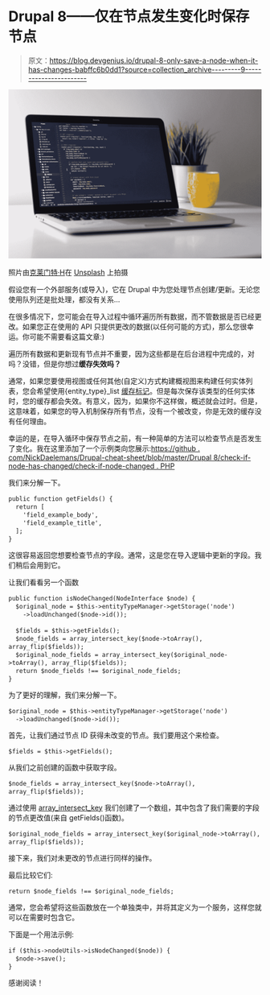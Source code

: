 # Drupal 8——仅在节点发生变化时保存节点

> 原文：<https://blog.devgenius.io/drupal-8-only-save-a-node-when-it-has-changes-babffc6b0dd1?source=collection_archive---------9----------------------->

![](img/7a75ee682bc14ae31f832bc491e38279.png)

照片由[克莱门特·H](https://unsplash.com/@clemhlrdt?utm_source=medium&utm_medium=referral)在 [Unsplash](https://unsplash.com?utm_source=medium&utm_medium=referral) 上拍摄

假设您有一个外部服务(或导入)，它在 Drupal 中为您处理节点创建/更新。无论您使用队列还是批处理，都没有关系…

在很多情况下，您可能会在导入过程中循环遍历所有数据，而不管数据是否已经更改。如果您正在使用的 API 只提供更改的数据(以任何可能的方式)，那么您很幸运。你可能不需要看这篇文章:)

遍历所有数据和更新现有节点并不重要，因为这些都是在后台进程中完成的，对吗？没错，但是你想过**缓存失效吗？**

通常，如果您要使用视图或任何其他(自定义)方式构建概视图来构建任何实体列表，您会希望使用{entity_type}_list [缓存标记](https://www.drupal.org/docs/drupal-apis/cache-api/cache-tags)。但是每次保存该类型的任何实体时，您的缓存都会失效。有意义，因为，如果你不这样做，概述就会过时。但是，这意味着，如果您的导入机制保存所有节点，没有一个被改变，你是无效的缓存没有任何理由。

幸运的是，在导入循环中保存节点之前，有一种简单的方法可以检查节点是否发生了变化。我在这里添加了一个示例类向您展示:[https://github . com/NickDaelemans/Drupal-cheat-sheet/blob/master/Drupal 8/check-if-node-has-changed/check-if-node-changed . PHP](https://github.com/NickDaelemans/drupal-cheat-sheet/blob/master/drupal8/check-if-node-has-changed/check-if-node-changed.php)

我们来分解一下。

```
public function getFields() {
  return [
    'field_example_body',
    'field_example_title',
  ];
}
```

这很容易返回您想要检查节点的字段。通常，这是您在导入逻辑中更新的字段。我们稍后会用到它。

让我们看看另一个函数

```
public function isNodeChanged(NodeInterface $node) {
  $original_node = $this->entityTypeManager->getStorage('node')
    ->loadUnchanged($node->id());

  $fields = $this->getFields();
  $node_fields = array_intersect_key($node->toArray(), array_flip($fields));
  $original_node_fields = array_intersect_key($original_node->toArray(), array_flip($fields));
  return $node_fields !== $original_node_fields;
}
```

为了更好的理解，我们来分解一下。

```
$original_node = $this->entityTypeManager->getStorage('node')
  ->loadUnchanged($node->id());
```

首先，让我们通过节点 ID 获得未改变的节点。我们要用这个来检查。

```
$fields = $this->getFields();
```

从我们之前创建的函数中获取字段。

```
$node_fields = array_intersect_key($node->toArray(), array_flip($fields));
```

通过使用 [array_intersect_key](https://www.php.net/manual/en/function.array-intersect-key.php) 我们创建了一个数组，其中包含了我们需要的字段的节点更改值(来自 getFields()函数)。

```
$original_node_fields = array_intersect_key($original_node->toArray(), array_flip($fields));
```

接下来，我们对未更改的节点进行同样的操作。

最后比较它们:

```
return $node_fields !== $original_node_fields;
```

通常，您会希望将这些函数放在一个单独类中，并将其定义为一个服务，这样您就可以在需要时包含它。

下面是一个用法示例:

```
if ($this->nodeUtils->isNodeChanged($node)) {
  $node->save();
}
```

感谢阅读！